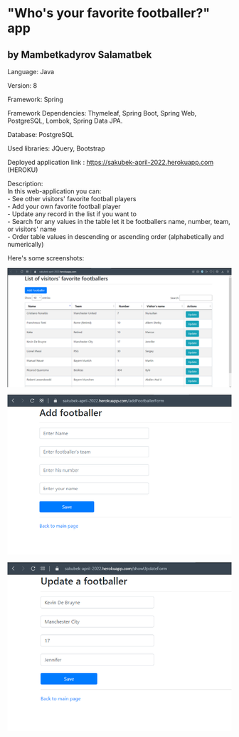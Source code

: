 # "Who's your favorite footballer?" app
## by Mambetkadyrov Salamatbek

Language: Java <br>

Version: 8 <br>

Framework: Spring <br>

Framework Dependencies: Thymeleaf, Spring Boot, Spring Web, PostgreSQL, Lombok, Spring Data JPA. <br>

Database: PostgreSQL <br>

Used libraries: JQuery, Bootstrap <br>

Deployed application link : https://sakubek-april-2022.herokuapp.com (HEROKU)<br>

Description: <br>
  In this web-application you can: <br>
    - See other visitors' favorite football players <br>
    - Add your own favorite football player <br>
    - Update any record in the list if you want to <br>
    - Search for any values in the table let it be footballers name, number, team, or visitors' name <br>
    - Order table values in descending or ascending order (alphabetically and numerically) <br>
    
    
 Here's some screenshots: <br>
 
 ![sc1](https://github.com/Sakubek1337/Spring-App/blob/main/screenshotz/sc1.PNG) <br>
 
 ![sc2](https://github.com/Sakubek1337/Spring-App/blob/main/screenshotz/sc2.PNG) <br>
 
 ![sc3](https://github.com/Sakubek1337/Spring-App/blob/main/screenshotz/sc3.PNG) <br>

